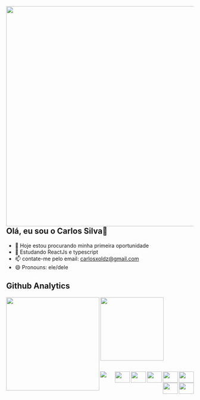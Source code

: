 <div>
<img align="right" height="590em" src="https://raw.githubusercontent.com/gist/carlinxoldz/fb9013c3ac1952d8720c84f60eae0d34/raw/9d6d296694ec93a5331eac1fe28269feff0f5e7a/githubcard.svg" />

## Olá, eu sou o Carlos Silva👋


- 🔭 Hoje estou procurando minha primeira oportunidade
- 🌱 Estudando ReactJs e typescript
- 📫 contate-me pelo email: carlosxoldz@gmail.com
- 😄 Pronouns: ele/dele

## Github Analytics


<div> 
  <a href="https://github.com/carlinxoldz">
  <img height="170em" src="https://github-readme-stats.vercel.app/api?username=carlinxoldz&show_icons=true&theme=dark&includell_commits=true&count_private=true" />
  <img height="250em" width="250em" src="https://github-readme-stats.vercel.app/api/top-langs/?username=carlinxoldz&layout=compact=langs_count=16&theme=dark" align="left" />  
<div/>

##    

<div >
  <img src="https://cdn.jsdelivr.net/gh/devicons/devicon/icons/css3/css3-original.svg" height="30" width="40" align="right" />
  <img src="https://cdn.jsdelivr.net/gh/devicons/devicon/icons/html5/html5-original.svg" height="30" width="40" align="right" />
  <img src="https://cdn.jsdelivr.net/gh/devicons/devicon/icons/javascript/javascript-original.svg" height="30" width="40" align="right"/>
  <img src="https://cdn.jsdelivr.net/gh/devicons/devicon/icons/typescript/typescript-plain.svg" height="30" width="40" align="right"/>
  <img src="https://cdn.jsdelivr.net/gh/devicons/devicon/icons/nodejs/nodejs-original.svg" height="30" width="40" align="right"/>
  <img src="https://cdn.jsdelivr.net/gh/devicons/devicon/icons/react/react-original.svg" height="30" width="40" align="right" />
  <img src="https://cdn.jsdelivr.net/gh/devicons/devicon/icons/sass/sass-original.svg" height="30" width="40" align="right"/>
<div/> 
  
##
  
<div>
  <a href="https://www.linkedin.com/in/carlos-guilherme-de-sousa-silva-12b67b190/" target="_blank">  
    <img src="https://img.shields.io/badge/LinkedIn-0077B5?style=for-the-badge&logo=linkedin&logoColor=white" target="_blank" />
  <a/> 
<div/>
  
